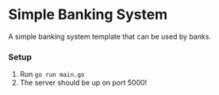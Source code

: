 # Simple Banking System

A simple banking system template that can be used by banks.

### Setup

1. Run `go run main.go`
2. The server should be up on port 5000!
